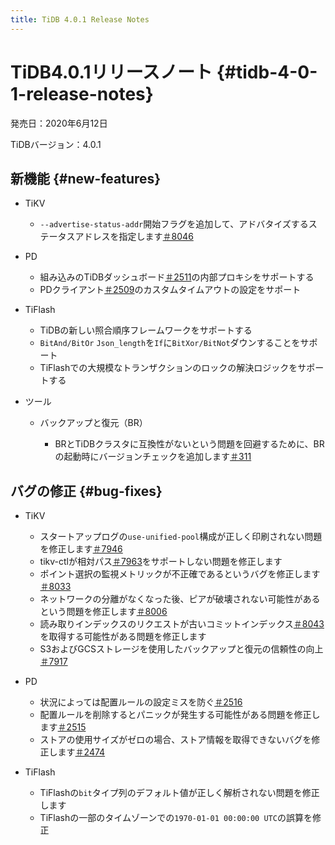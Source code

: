 ```yaml
---
title: TiDB 4.0.1 Release Notes
---
```


# TiDB4.0.1リリースノート {#tidb-4-0-1-release-notes}

発売日：2020年6月12日

TiDBバージョン：4.0.1

## 新機能 {#new-features}

-   TiKV

    -   `--advertise-status-addr`開始フラグを追加して、アドバタイズするステータスアドレスを指定します[＃8046](https://github.com/tikv/tikv/pull/8046)

-   PD

    -   組み込みのTiDBダッシュボード[＃2511](https://github.com/pingcap/pd/pull/2511)の内部プロキシをサポートする
    -   PDクライアント[＃2509](https://github.com/pingcap/pd/pull/2509)のカスタムタイムアウトの設定をサポート

-   TiFlash

    -   TiDBの新しい照合順序フレームワークをサポートする
    -   `BitAnd/BitOr` `Json_length`を`If`に`BitXor/BitNot`ダウンすることをサポート
    -   TiFlashでの大規模なトランザクションのロックの解決ロジックをサポートする

-   ツール

    -   バックアップと復元（BR）

        -   BRとTiDBクラスタに互換性がないという問題を回避するために、BRの起動時にバージョンチェックを追加します[＃311](https://github.com/pingcap/br/pull/311)

## バグの修正 {#bug-fixes}

-   TiKV

    -   スタートアップログの`use-unified-pool`構成が正しく印刷されない問題を修正します[＃7946](https://github.com/tikv/tikv/pull/7946)
    -   tikv-ctlが相対パス[＃7963](https://github.com/tikv/tikv/pull/7963)をサポートしない問題を修正します
    -   ポイント選択の監視メトリックが不正確であるというバグを修正します[＃8033](https://github.com/tikv/tikv/pull/8033)
    -   ネットワークの分離がなくなった後、ピアが破壊されない可能性があるという問題を修正します[＃8006](https://github.com/tikv/tikv/pull/8006)
    -   読み取りインデックスのリクエストが古いコミットインデックス[＃8043](https://github.com/tikv/tikv/pull/8043)を取得する可能性がある問題を修正します
    -   S3およびGCSストレージを使用したバックアップと復元の信頼性の向上[＃7917](https://github.com/tikv/tikv/pull/7917)

-   PD

    -   状況によっては配置ルールの設定ミスを防ぐ[＃2516](https://github.com/pingcap/pd/pull/2516)
    -   配置ルールを削除するとパニックが発生する可能性がある問題を修正します[＃2515](https://github.com/pingcap/pd/pull/2515)
    -   ストアの使用サイズがゼロの場合、ストア情報を取得できないバグを修正します[＃2474](https://github.com/pingcap/pd/pull/2474)

-   TiFlash

    -   TiFlashの`bit`タイプ列のデフォルト値が正しく解析されない問題を修正します
    -   TiFlashの一部のタイムゾーンでの`1970-01-01 00:00:00 UTC`の誤算を修正
